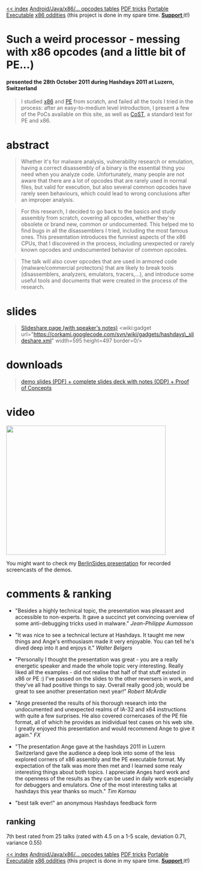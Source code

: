 [<< index](http://code.google.com/p/corkami/) [Android/Java/x86/... opcodes tables](http://opcodes.corkami.com) [PDF tricks](http://pdf.corkami.com) [Portable Executable](http://pe.corkami.com) [x86 oddities](http://x86.corkami.com) (this project is done in my spare time. **[Support ](http://code.google.com/p/corkami/wiki/About#Support_Corkami)** it!)

# Such a weird processor - messing with x86 opcodes (and a little bit of PE...) #

#### presented the 28th October 2011 during Hashdays 2011 at Luzern, Switzerland ####
> I studied [x86](http://code.google.com/p/corkami/wiki/x86oddities) and [PE](http://code.google.com/p/corkami/wiki/PE) from scratch, and failed all the tools I tried in the process:
> after an easy-to-medium level introduction, I present a few of the PoCs available on this site, as well as [CoST](http://code.google.com/p/corkami/wiki/StandardTest), a standard test for PE and x86.
# abstract #
> Whether it's for malware analysis, vulnerability research or emulation, having a correct disassembly of a binary is the essential thing you need when you analyze code. Unfortunately, many people are not aware that there are a lot of opcodes that are rarely used in normal files, but valid for execution, but also several common opcodes have rarely seen behaviours, which could lead to wrong conclusions after an improper analysis.

> For this research, I decided to go back to the basics and study assembly from scratch, covering all opcodes, whether they're obsolete or brand new, common or undocumented. This helped me to find bugs in all the disassemblers I tried, including the most famous ones. This presentation introduces the funniest aspects of the x86 CPUs, that I discovered in the process, including unexpected or rarely known opcodes and undocumented behavior of common opcodes.

> The talk will also cover opcodes that are used in armored code (malware/commercial protectors) that are likely to break tools (disassemblers, analyzers, emulators, tracers,...), and introduce some useful tools and documents that were created in the process of the research.

# slides #
> [Slideshare page (with speaker's notes)](http://www.slideshare.net/ange4771/such-a-weird-processor-messing-with-opcodes-and-a-little-bit-of-pe)
> &lt;wiki:gadget url="https://corkami.googlecode.com/svn/wiki/gadgets/hashdays\_slideshare.xml" width=595 height=497 border=0/&gt;

# downloads #
> [demo slides (PDF) + complete slides deck with notes (ODP) + Proof of Concepts](http://corkami.googlecode.com/files/hashdays2011.zip)

# video #
<a href='http://www.youtube.com/watch?feature=player_embedded&v=MJvsshovITE' target='_blank'><img src='http://img.youtube.com/vi/MJvsshovITE/0.jpg' width='425' height=344 /></a>

You might want to check my [BerlinSides presentation](http://bsx2.corkami.com) for recorded screencasts of the demos.

# comments & ranking #
  * "Besides a highly technical topic, the presentation was pleasant and accessible to non-experts. It gave a succinct yet convincing overview of some anti-debugging tricks used in malware." _Jean-Philippe Aumasson_
  * "It was nice to see a technical lecture at Hashdays. It taught me new things and Ange's enthousiasm made it very enjoyable. You can tell he's dived deep into it and enjoys it." _Walter Belgers_
  * "Personally I thought the presentation was great - you are a really energetic speaker and made the whole topic very interesting. Really liked all the examples - did not realise that half of that stuff existed in x86 or PE :) I've passed on the slides to the other reversers in work, and they've all had positive things to say. Overall really good job, would be great to see another presentation next year!" _Robert McArdle_
  * "Ange presented the results of his thorough research into the undocumented and unexpected realms of IA-32 and x64 instructions with quite a few surprises. He also covered cornercases of the PE file format, all of which he provides as inidividual test cases on his web site. I greatly enjoyed this presentation and would recommend Ange to give it again." _FX_
  * "The presentation Ange gave at the hashdays 2011 in Luzern Switzerland gave the audience a deep look into some of the less explored corners of x86 assembly and the PE executable format. My expectation of the talk was more then met and I learned some realy interesting things about both topics. I appreciate Anges hard work and the openness of the results as they can be used in daily work especially for debuggers and emulators. One of the most interesting talks at hashdays this year thanks so much." _Tim Kornau_

  * "best talk ever!" an anonymous Hashdays feedback form

## ranking ##
7th best rated from 25 talks (rated with 4.5 on a 1-5 scale, deviation 0.71, variance 0.55)

[<< index](http://code.google.com/p/corkami/) [Android/Java/x86/... opcodes tables](http://opcodes.corkami.com) [PDF tricks](http://pdf.corkami.com) [Portable Executable](http://pe.corkami.com) [x86 oddities](http://x86.corkami.com) (this project is done in my spare time. **[Support ](http://code.google.com/p/corkami/wiki/About#Support_Corkami)** it!)